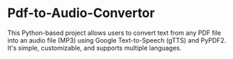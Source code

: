 # Pdf-to-Audio-Convertor
This Python-based project allows users to convert text from any PDF file into an audio file (MP3) using Google Text-to-Speech (gTTS) and PyPDF2. It's simple, customizable, and supports multiple languages.

